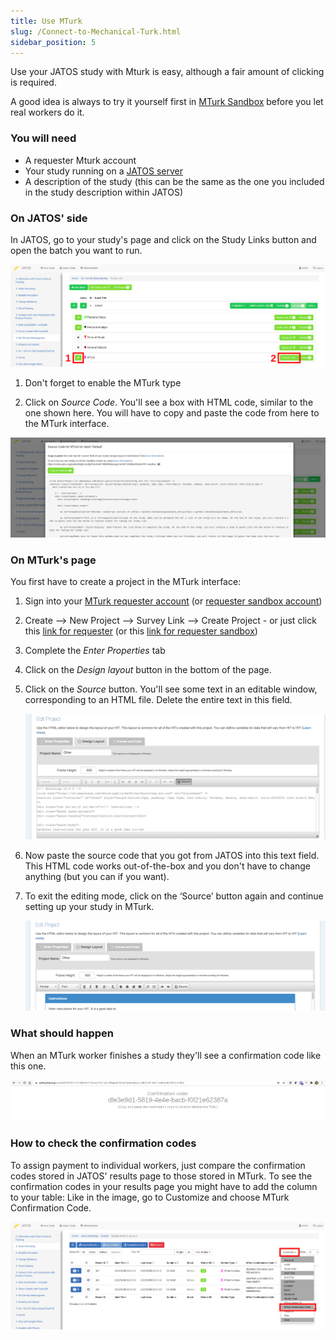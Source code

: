 ```yaml
---
title: Use MTurk
slug: /Connect-to-Mechanical-Turk.html
sidebar_position: 5
---
```


Use your JATOS study with Mturk is easy, although a fair amount of clicking is required.

A good idea is always to try it yourself first in [MTurk Sandbox](https://requester.mturk.com/developer/sandbox) before you let real workers do it.

### You will need

* A requester Mturk account
* Your study running on a [JATOS server](Bring-your-JATOS-online.html)
* A description of the study (this can be the same as the one you included in the study description within JATOS)


### On JATOS' side

In JATOS, go to your study's page and click on the Study Links button and open the batch you want to run.

![JATOS GUI screenshot](/img/study_links_mturk.png)

1. Don't forget to enable the MTurk type

1. Click on _Source Code_. You'll see a box with HTML code, similar to the one shown here. You will have to copy and paste the code from here to the MTurk interface.

![JATOS GUI screenshot](/img/study_links_mturk_source_code.png)


### On MTurk's page

You first have to create a project in the MTurk interface:

1. Sign into your [MTurk requester account](https://requester.mturk.com/signin_options) (or [requester sandbox account](https://requestersandbox.mturk.com/signin_options))

1. Create ⟶ New Project ⟶ Survey Link ⟶ Create Project - or just click this [link for requester](https://requester.mturk.com/create/projects/new) (or this [link for requester sandbox](https://requestersandbox.mturk.com/create/projects/new))

1. Complete the *Enter Properties* tab

1. Click on the *Design layout* button in the bottom of the page. 

1. Click on the *Source* button. You'll see some text in an editable window, corresponding to an HTML file. Delete the entire text in this field.

   ![MTurk Schreenshot](/img/MTurk-source-editor.png)   

1. Now paste the source code that you got from JATOS into this text field. This HTML code works out-of-the-box and you don't have to change anything (but you can if you want).
 
1. To exit the editing mode, click on the ‘Source’ button again and continue setting up your study in MTurk.
 
   ![MTurk Schreenshot](/img/MTurk-source-editor-done.png)


### What should happen

When an MTurk worker finishes a study they'll see a confirmation code like this one.

![Confirmation code](/img/MTurk-confirmation-code_371.png)

### How to check the confirmation codes

To assign payment to individual workers, just compare the confirmation codes stored in JATOS' results page to those stored in MTurk. To see the confirmation codes in your results page you might have to add the column to your table: Like in the image, go to Customize and choose MTurk Confirmation Code. 

![Results of Mturk workers](/img/mturk-results.png)

